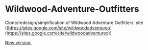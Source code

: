Wildwood-Adventure-Outfitters
=============================

Clone/redesign/simplification of Wildwood Adventure Outfitters' site ([https://sites.google.com/site/wildwoodadventureo](https://sites.google.com/site/wildwoodadventureo))

[New version.](http://ancient-thicket-5361.herokuapp.com/)
